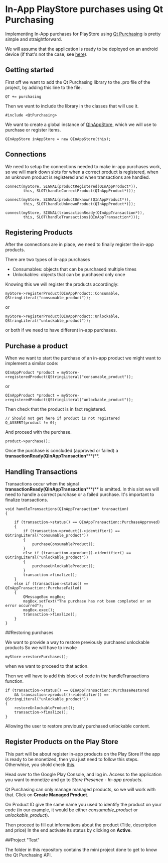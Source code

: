 # In-App PlayStore purchases using Qt Purchasing

Implementing In-App purchases for PlayStore using [Qt Purchasing](http://doc.qt.io/qt-5/qtpurchasing-index.html) is pretty simple and straightforward.

We will assume that the application is ready to be deployed on an android device (if that's not the case, see [here](http://doc.qt.io/qt-5/androidgs.html)).

## Getting started 
First off we want to add the Qt Purchasing library to the .pro file of the project, by adding this line to the file.

	QT += purchasing

Then we want to include the library in the classes that will use it.

	#include <QtPurchasing>
	
We want to create a global instance of [QInAppStore](https://doc.qt.io/Qt-5/qinappstore.html), which we will use to purchase or register items.

	QInAppStore inAppStore = new QInAppStore(this);
	
## Connections
We need to setup the connections needed to make in-app purchases work, so we will mark down slots for when a correct product is registered, when an unknown product is registered and when transactions are handled.

	connect(myStore, SIGNAL(productRegistered(QInAppProduct*)),
            this, SLOT(handleCorrectProduct(QInAppProduct*)));
            
    connect(myStore, SIGNAL(productUnknown(QInAppProduct*)),
            this, SLOT(handleUnknownProduct(QInAppProduct*)));

    connect(myStore, SIGNAL(transactionReady(QInAppTransaction*)),
            this, SLOT(handleTransactions(QInAppTransaction*)));

## Registering Products  
After the connections are in place, we need to finally register the in-app products.

There are two types of in-app purchases

* Consumables: objects that can be purchased multiple times
* Unlockables: objects that can be purchased only once

Knowing this we will register the products accordingly:

	myStore->registerProduct(QInAppProduct::Consumable, QStringLiteral("consumable_product"));
	
or

	myStore->registerProduct(QInAppProduct::Unlockable, QStringLiteral("unlockable_product"));
	
or both if we need to have different in-app purchases.

## Purchase a product

When we want to start the purchase of an in-app product we might want to implement a similar code:

	QInAppProduct *product = myStore->registeredProduct(QStringLiteral("consumable_product"));

or 

	QInAppProduct *product = myStore->registeredProduct(QStringLiteral("unlockable_product"));

Then check that the product is in fact registered.

	// Should not get here if product is not registered
	Q_ASSERT(product != 0);
	
And proceed with the purchase.
	
	product->purchase();

Once the purchase is concluded (approved or failed) a **transactionReady(QInAppTransaction*****)**.

## Handling Transactions

Transactions occur when the signal **transactionReady(QInAppTransaction*****)** is emitted. In this slot we will need to handle a correct purchase or a failed purchase.
It's important to finalize transactions.

	void handleTransactions(QInAppTransaction* transaction)
	{
	
	    if (transaction->status() == QInAppTransaction::PurchaseApproved)
	    {
	        if (transaction->product()->identifier() == QStringLiteral("consumable_product"))
	        {
	            purchaseConsumableProduct();
	        }
	        else if (transaction->product()->identifier() == QStringLiteral("unlockable_product"))
	        {
	            purchaseUnlockableProduct();
	        }
	        transaction->finalize();
	    }
	    else if (transaction->status() == QInAppTransaction::PurchaseFailed)
	    {
	        QMessageBox msgBox;
	        msgBox.setText("The purchase has not been completed or an error occurred");
	        msgBox.exec();
	        transaction->finalize();
	    }
	}
	
##Restoring purchases

We want to provide a way to restore previously purchased unlockable products
So we will have to invoke

	myStore->restorePurchases();
	
when we want to proceed to that action.

Then we will have to add this block of code in the handleTransactions function.

	if (transaction->status() == QInAppTransaction::PurchaseRestored
		&& transaction->product()->identifier() == QStringLiteral("unlockable_product"))
    {
        restoreUnlockableProduct();
        transaction->finalize();
    }

Allowing the user to restore previously purchased unlockable content.    


## Register Products on the Play Store

This part will be about register in-app products on the Play Store
If the app is ready to be monetized, then you just need to follow this steps. Otherwhise, you shold check [this](http://doc.qt.io/qt-5/qtpurchasing-googleplay.html).

Head over to the Google Play Console, and log in. Access to the application you want to monetize and go to *Store Presence* - *In-app products*.

Qt Purchasing can only manage managed products, so we will work with that.
Click on **Create Managed Product**.

On Product ID give the same name you used to identify the product on your code (in our example, it would be either *consumable_product* or *unlockable_product*).

Then proceed to fill out informations about the product (Title, description and price)
In the end activate its status by clicking on **Active**.

##Project "Test"

The folder in this repository contains the mini project done to get to know the Qt Purchasing API.